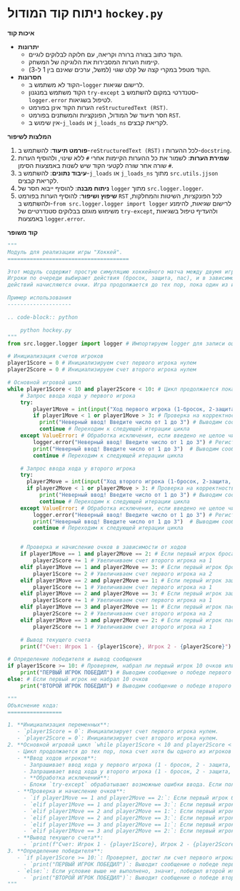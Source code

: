# ניתוח קוד המודול `hockey.py`

**איכות קוד**

-   **יתרונות**
    *   הקוד כתוב בצורה ברורה וקריאה, עם חלוקה לבלוקים לוגיים.
    *   קיימות הערות המסבירות את הלוגיקה של המשחק.
    *   הקוד מטפל במקרי קצה של קלט שגוי (למשל, ערכים שאינם בין 1 ל-3).
-   **חסרונות**
    *   הקוד לא משתמש ב-`logger` לרישום שגיאות.
    *   הקוד משתמש במנגנון `try-except` סטנדרטי במקום להשתמש ב-`logger.error` לטיפול בשגיאות.
    *   הערות הקוד אינן בפורמט `reStructuredText (RST)`.
    *   חסר תיעוד של המודול, הפונקציות והמשתנים בפורמט `RST`.
    *   אין שימוש ב-`j_loads` או `j_loads_ns` לקריאת קבצים.

**המלצות לשיפור**

1.  **פורמט תיעוד**: להשתמש ב-`reStructuredText (RST)` לכל ההערות ו-`docstring`.
2.  **שמירת הערות**: לשמור את כל ההערות הקיימות אחרי `#` ללא שינוי, ולהוסיף הערות שורה אחר שורה לקטעי הקוד שיש לשנות באמצעות הסימן `#`.
3.  **עיבוד נתונים**: להשתמש ב-`j_loads` או `j_loads_ns` מתוך `src.utils.jjson` לקריאת קבצים.
4.  **ניתוח מבנה**: להוסיף ייבוא חסר של `logger` מתוך `src.logger.logger`.
5.  **שיפוץ ושיפור**: להוסיף הערות בפורמט `RST` לכל הפונקציות, השיטות והמחלקות, ולהשתמש ב-`from src.logger.logger import logger` לרישום שגיאות, להימנע משימוש מוגזם בבלוקים סטנדרטיים של `try-except`, ולהעדיף טיפול בשגיאות באמצעות `logger.error`.

**קוד משופר**

```python
"""
Модуль для реализации игры "Хоккей".
======================================

Этот модуль содержит простую симуляцию хоккейного матча между двумя игроками.
Игроки по очереди выбирают действия (бросок, защита, пас), и в зависимости от комбинации
действий начисляются очки. Игра продолжается до тех пор, пока один из игроков не наберет 10 очков.

Пример использования
--------------------

.. code-block:: python

    python hockey.py
"""
from src.logger.logger import logger # Импортируем logger для записи ошибок

# Инициализация счетов игроков
player1Score = 0 # Инициализируем счет первого игрока нулем
player2Score = 0 # Инициализируем счет второго игрока нулем

# Основной игровой цикл
while player1Score < 10 and player2Score < 10: # Цикл продолжается пока оба игрока не набрали 10 очков
    # Запрос ввода хода у первого игрока
    try:
        player1Move = int(input("Ход первого игрока (1-бросок, 2-защита, 3-пас): ")) # Запрашиваем ход первого игрока
        if player1Move < 1 or player1Move > 3: # Проверка на корректность введенного значения
          print("Неверный ввод! Введите число от 1 до 3") # Выводим сообщение об ошибке
          continue # Переходим к следующей итерации цикла
    except ValueError: # Обработка исключения, если введено не целое число
        logger.error("Неверный ввод! Введите число от 1 до 3") # Регистрируем ошибку
        print("Неверный ввод! Введите число от 1 до 3")  # Выводим сообщение об ошибке
        continue # Переходим к следующей итерации цикла

    # Запрос ввода хода у второго игрока
    try:
      player2Move = int(input("Ход второго игрока (1-бросок, 2-защита, 3-пас): ")) # Запрашиваем ход второго игрока
      if player2Move < 1 or player2Move > 3: # Проверка на корректность введенного значения
          print("Неверный ввод! Введите число от 1 до 3") # Выводим сообщение об ошибке
          continue # Переходим к следующей итерации цикла
    except ValueError: # Обработка исключения, если введено не целое число
        logger.error("Неверный ввод! Введите число от 1 до 3") # Регистрируем ошибку
        print("Неверный ввод! Введите число от 1 до 3")  # Выводим сообщение об ошибке
        continue # Переходим к следующей итерации цикла


    # Проверка и начисление очков в зависимости от ходов
    if player1Move == 1 and player2Move == 2: # Если первый игрок бросает, а второй защищается
        player2Score += 1 # Увеличиваем счет второго игрока на 1
    elif player1Move == 1 and player2Move == 3: # Если первый игрок бросает, а второй пасует
        player1Score += 2 # Увеличиваем счет первого игрока на 2
    elif player1Move == 2 and player2Move == 1: # Если первый игрок защищается, а второй бросает
        player1Score += 1 # Увеличиваем счет первого игрока на 1
    elif player1Move == 2 and player2Move == 3: # Если первый игрок защищается, а второй пасует
        player1Score += 1 # Увеличиваем счет первого игрока на 1
    elif player1Move == 3 and player2Move == 1: # Если первый игрок пасует, а второй бросает
        player2Score += 2 # Увеличиваем счет второго игрока на 2
    elif player1Move == 3 and player2Move == 2: # Если первый игрок пасует, а второй защищается
        player2Score += 1 # Увеличиваем счет второго игрока на 1

    # Вывод текущего счета
    print(f"Счет: Игрок 1 - {player1Score}, Игрок 2 - {player2Score}") # Выводим текущий счет

# Определение победителя и вывод сообщения
if player1Score >= 10: # Проверяем, набрал ли первый игрок 10 очков или больше
    print("ПЕРВЫЙ ИГРОК ПОБЕДИЛ") # Выводим сообщение о победе первого игрока
else: # Если первый игрок не набрал 10 очков
    print("ВТОРОЙ ИГРОК ПОБЕДИЛ") # Выводим сообщение о победе второго игрока

"""
Объяснение кода:
=================

1. **Инициализация переменных**:
   - `player1Score = 0`: Инициализирует счет первого игрока нулем.
   - `player2Score = 0`: Инициализирует счет второго игрока нулем.
2. **Основной игровой цикл `while player1Score < 10 and player2Score < 10:`**:
   - Цикл продолжается до тех пор, пока счет хотя бы одного из игроков не достигнет 10.
   - **Ввод ходов игроков**:
     - Запрашивает ввод хода у первого игрока (1 - бросок, 2 - защита, 3 - пас) и сохраняет его в `player1Move`.
     - Запрашивает ввод хода у второго игрока (1 - бросок, 2 - защита, 3 - пас) и сохраняет его в `player2Move`.
     - **Обработка исключений**:
     - Блоки `try-except` обрабатывают возможные ошибки ввода. Если пользователь введет не целое число, то будет выведено сообщение об ошибке и ошибка будет записана в `logger`.
   - **Проверка и начисление очков**:
     - `if player1Move == 1 and player2Move == 2:`: Если первый игрок бросает, а второй защищается, то счет второго игрока увеличивается на 1.
     - `elif player1Move == 1 and player2Move == 3:`: Если первый игрок бросает, а второй пасует, то счет первого игрока увеличивается на 2.
     - `elif player1Move == 2 and player2Move == 1:`: Если первый игрок защищается, а второй бросает, то счет первого игрока увеличивается на 1.
     - `elif player1Move == 2 and player2Move == 3:`: Если первый игрок защищается, а второй пасует, то счет первого игрока увеличивается на 1.
     - `elif player1Move == 3 and player2Move == 1:`: Если первый игрок пасует, а второй бросает, то счет второго игрока увеличивается на 2.
     - `elif player1Move == 3 and player2Move == 2:`: Если первый игрок пасует, а второй защищается, то счет второго игрока увеличивается на 1.
   - **Вывод текущего счета**:
     - `print(f"Счет: Игрок 1 - {player1Score}, Игрок 2 - {player2Score}")`: Выводит текущий счет игроков.
3. **Определение победителя**:
   - `if player1Score >= 10:`: Проверяет, достиг ли счет первого игрока 10 или более.
     - `print("ПЕРВЫЙ ИГРОК ПОБЕДИЛ")`: Выводит сообщение о победе первого игрока.
   - `else:`: Если условие выше не выполнено, значит, победил второй игрок.
     - `print("ВТОРОЙ ИГРОК ПОБЕДИЛ")`: Выводит сообщение о победе второго игрока.
"""
```